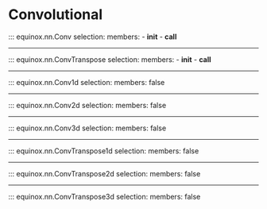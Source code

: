 # Convolutional

::: equinox.nn.Conv
    selection:
        members:
            - __init__
            - __call__

---

::: equinox.nn.ConvTranspose
    selection:
        members:
            - __init__
            - __call__

---

::: equinox.nn.Conv1d
    selection:
        members: false

---

::: equinox.nn.Conv2d
    selection:
        members: false

---

::: equinox.nn.Conv3d
    selection:
        members: false

---

::: equinox.nn.ConvTranspose1d
    selection:
        members: false

---

::: equinox.nn.ConvTranspose2d
    selection:
        members: false

---

::: equinox.nn.ConvTranspose3d
    selection:
        members: false
